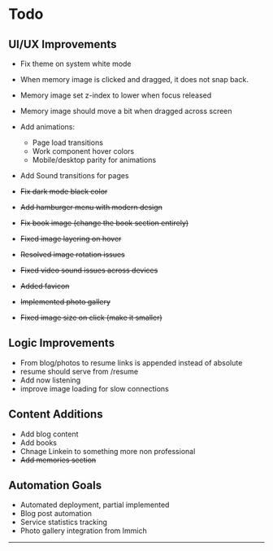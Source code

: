 # Todo

## UI/UX Improvements
- Fix theme on system white mode
- When memory image is clicked and dragged, it does not snap back.
- Memory image set z-index to lower when focus released
- Memory image should move a bit when dragged across screen
- Add animations:
  - Page load transitions
  - Work component hover colors
  - Mobile/desktop parity for animations
- Add Sound transitions for pages

- ~~Fix dark mode black color~~
- ~~Add hamburger menu with modern design~~
- ~~Fix book image  (change the book section entirely)~~
- ~~Fixed image layering on hover~~
- ~~Resolved image rotation issues~~   
- ~~Fixed video sound issues across devices~~
- ~~Added favicon~~
- ~~Implemented photo gallery~~
- ~~Fixed image size on click (make it smaller)~~

## Logic Improvements
- From blog/photos to resume links is appended instead of absolute
- resume should serve from /resume
- Add now listening
- improve image loading for slow connections


## Content Additions
- Add blog content
- Add books
- Chnage Linkein to something more non professional
- ~~Add memories section~~

## Automation Goals
- Automated deployment, partial implemented
- Blog post automation
- Service statistics tracking
- Photo gallery integration from Immich

---

